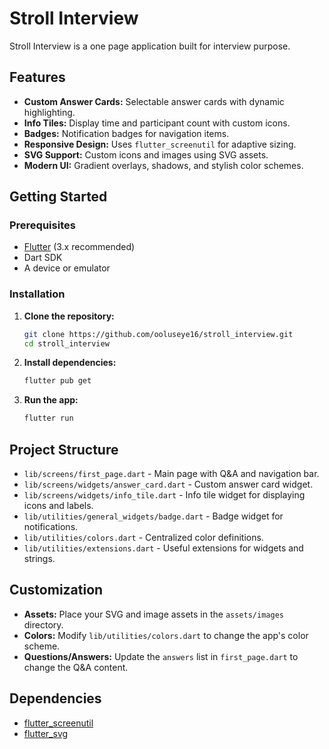 # Stroll Interview

Stroll Interview is a one page application built for interview purpose.

## Features

- **Custom Answer Cards:** Selectable answer cards with dynamic highlighting.
- **Info Tiles:** Display time and participant count with custom icons.
- **Badges:** Notification badges for navigation items.
- **Responsive Design:** Uses `flutter_screenutil` for adaptive sizing.
- **SVG Support:** Custom icons and images using SVG assets.
- **Modern UI:** Gradient overlays, shadows, and stylish color schemes.


## Getting Started

### Prerequisites

- [Flutter](https://flutter.dev/docs/get-started/install) (3.x recommended)
- Dart SDK
- A device or emulator

### Installation

1. **Clone the repository:**
   ```bash
   git clone https://github.com/ooluseye16/stroll_interview.git
   cd stroll_interview
   ```

2. **Install dependencies:**
   ```bash
   flutter pub get
   ```

3. **Run the app:**
   ```bash
   flutter run
   ```

## Project Structure

- `lib/screens/first_page.dart` - Main page with Q&A and navigation bar.
- `lib/screens/widgets/answer_card.dart` - Custom answer card widget.
- `lib/screens/widgets/info_tile.dart` - Info tile widget for displaying icons and labels.
- `lib/utilities/general_widgets/badge.dart` - Badge widget for notifications.
- `lib/utilities/colors.dart` - Centralized color definitions.
- `lib/utilities/extensions.dart` - Useful extensions for widgets and strings.

## Customization

- **Assets:** Place your SVG and image assets in the `assets/images` directory.
- **Colors:** Modify `lib/utilities/colors.dart` to change the app's color scheme.
- **Questions/Answers:** Update the `answers` list in `first_page.dart` to change the Q&A content.

## Dependencies

- [flutter_screenutil](https://pub.dev/packages/flutter_screenutil)
- [flutter_svg](https://pub.dev/packages/flutter_svg)





